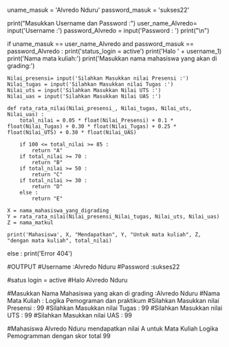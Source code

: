 uname_masuk = 'Alvredo Nduru'
password_masuk = 'sukses22'

print("Masukkan Username dan Password :")
user_name_Alvredo= input('Username :')
password_Alvredo = input('Password : ')
print("\n")

if uname_masuk == user_name_Alvredo and password_masuk == password_Alvredo :
    print('status_login = active')
    print('Halo ' + username_1)
    print('Nama mata kuliah:')
    print('Masukkan nama mahasiswa yang akan di grading:')

    Nilai_presensi= input('Silahkan Masukkan nilai Presensi :') 
    Nilai_tugas = input('Silahkan Masukkan nilai Tugas :')
    Nilai_uts = input('Silahkan Masukkan Nilai UTS :')
    Nilai_uas = input('Silahkan Masukkan Nilai UAS :')

    def rata_rata_nilai(Nilai_presensi_, Nilai_tugas, Nilai_uts, Nilai_uas) :
        total_nilai = 0.05 * float(Nilai_Presensi) + 0.1 * float(Nilai_Tugas) + 0.30 * float(Nilai_Tugas) + 0.25 * float(Nilai_UTS) + 0.30 * float(Nilai_UAS)

        if 100 <= total_nilai >= 85 :
            return "A"
        if total_nilai >= 70 :
            return "B"
        if total_nilai >= 50 :
            return "C"
        if total_nilai >= 30 :
            return "D"
        else :
            return "E"
    
    X = nama_mahasiswa_yang_digrading
    Y = rata_rata_nilai(Nilai_presensi_Nilai_tugas, Nilai_uts, Nilai_uas)
    Z = nama_matkul

    print('Mahasiswa', X, "Mendapatkan", Y, "Untuk mata kuliah", Z, "dengan mata kuliah", total_nilai)
else :
    print('Error 404')

#OUTPUT
#Username :Alvredo Nduru
#Password :sukses22


#satus login = active
#Halo Alvredo Nduru


#Masukkan Nama Mahasiswa yang akan di grading :Alvredo Nduru
#Nama Mata Kuliah : Logika Pemograman dan praktikum
#Silahkan Masukkan nilai Presensi : 99
#Silahkan Masukkan nilai Tugas : 99
#Silahkan Masukkan nilai UTS : 99
#Silahkan Masukkan nilai UAS : 99


#Mahasiswa Alvredo Nduru mendapatkan nilai A untuk Mata Kuliah Logika Pemogramman  dengan skor total 99
